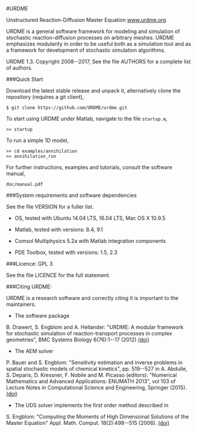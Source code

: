 #URDME

Unstructured Reaction-Diffusion Master Equation
www.urdme.org

URDME is a general software framework for modeling and simulation of
stochastic reaction-diffusion processes on arbitrary meshes. URDME
emphasizes modularity in order to be useful both as a simulation tool
and as a framework for development of stochastic simulation
algorithms.

URDME 1.3. Copyright 2008--2017,
See the file AUTHORS for a complete list of authors. 

###Quick Start

Download the latest stable release and unpack it, alternatively clone
the repository (requires a git client),
```
$ git clone https://github.com/URDME/urdme.git
```

To start using URDME under Matlab, navigate to the file `startup.m`,
```
>> startup
```

To run a simple 1D model,
```
>> cd examples/annihilation
>> annihilation_run
```

For further instructions, examples and tutorials, consult the software
manual,
```
doc/manual.pdf 
```

###System requirements and software dependencies

See the file VERSION for a fuller list.

- OS, tested with Ubuntu 14.04 LTS, 16.04 LTS, Mac OS X 10.9.5

- Matlab, tested with versions: 8.4, 9.1

- Comsol Multiphysics 5.2a with Matlab integration components

- PDE Toolbox, tested with versions: 1.5, 2.3

###Licence: GPL 3

See the file LICENCE for the full statement.

###Citing URDME:

URDME is a research software and correctly citing it is important to
the maintainers.

* The software package

B. Drawert, S. Engblom and A. Hellander: "URDME: A modular framework
for stochastic simulation of reaction-transport processes in complex
geometries", BMC Systems Biology 6(76):1--17 (2012)
[(doi)](http://dx.doi.org/10.1186/1752-0509-6-76)

* The AEM solver

P. Bauer and S. Engblom: "Sensitivity estimation and inverse problems
in spatial stochastic models of chemical kinetics", pp. 519--527 in
A. Abdulle, S. Deparis, D. Kressner, F. Nobile and M. Picasso
(editors): "Numerical Mathematics and Advanced Applications: ENUMATH
2013", vol 103 of Lecture Notes in Computational Science and
Engineering, Springer (2015).
[(doi)](http://dx.doi.org/10.1007/978-3-319-10705-9_51)

* The UDS solver implements the first order method described in

S. Engblom: "Computing the Moments of High Dimensional Solutions of
the Master Equation" Appl. Math. Comput. 18(2):498--515 (2006).
[(doi)](http://dx.doi.org/10.1016/j.amc.2005.12.032)
